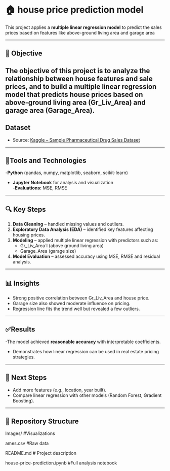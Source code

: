 # 🏠 house price prediction model

This project applies a **multiple linear regression model** to predict the sales prices based on features like above-ground living area and garage area

---
## 🔑 Objective
The objective of this project is to analyze the relationship between house features and sale prices, and to build a multiple linear regression model that predicts house prices based on above-ground living area (Gr_Liv_Area) and garage area (Garage_Area).
---

## Dataset
- Source: [Kaggle – Sample Pharmaceutical Drug Sales Dataset](https://www.kaggle.com/datasets/jewelzufo/sample-pharmaceutical-drug-sales)

---

## 🔧Tools and Technologies
-**Python** (pandas, numpy, matplotlib, seaborn, scikit-learn)  
- **Jupyter Notebook** for analysis and visualization  
-**Evaluations:** MSE, RMSE
---

## 🔍 Key Steps
1. **Data Cleaning** – handled missing values and outliers.  
2. **Exploratory Data Analysis (EDA)** – identified key features affecting housing prices.  
3. **Modeling** – applied multiple linear regression with predictors such as:
   - Gr_Liv_Area`l (above ground living area)  
   - Garage_Area (garage size)  
4. **Model Evaluation** – assessed accuracy using MSE, RMSE and residual analysis.  
---
## 📊 Insights
- Strong positive correlation between Gr_Liv_Area and house price.  
- Garage size also showed moderate influence on pricing.  
- Regression line fits the trend well but revealed a few outliers.  

--- 

## ✅️Results
-The model achieved **reasonable accuracy** with interpretable coefficients.  
- Demonstrates how linear regression can be used in real estate pricing strategies.  
---

## 📌 Next Steps
- Add more features (e.g., location, year built).  
- Compare linear regression with other models (Random Forest, Gradient Boosting).

---

## 📁 Repository Structure
Images/         #Visualizations

ames.csv        #Raw data

README.md       # Project description

house-price-prediction.ipynb #Full analysis notebook





